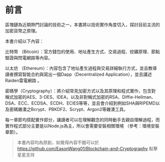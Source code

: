 # 前言

區塊鏈為近期熱門討論的技術之一，本書將以技術實作角度切入，探討目前主流的加密貨幣之原理。

本書介紹以下內容：

比特幣 （Bitcoin）：官方錢包的使用、地址產生方式、交易過程、挖礦原理、節點驗證與閃電網路等內容。

以太坊 （Ethereum）：內容包含了地址產生過程與交易詳細執行方式，並且教導讀者撰寫智能合約與寫出一個Dapp（Decentralized Application），並且講述Raiden雷電網路 。

密碼學（Cryptography）：將介紹常見加密方式以及其原理和程式實作，包含對稱式加密的AES、3-DES、IDEA，以及非對稱式加密的RSA、Diffie-Hellman、DSA、ECC、ECDSA、ECDH、ECIES等等，並且會介紹到例如SHA與RIPEMD以及密碼雜湊之Bcrypt、PBKDF2、Scrypt、Argon2等雜湊工具。

每一章節均搭配實作部分，讓讀者可以在理解觀念的同時動手去親自理解過程，而實作程式部分主要是以Node.js為主，所以會需要安裝相關環境 （參考：環境安裝章節）。



> 本書內容均為原創，如覺得內容不錯可以於 https://github.com/EasonWang01/Blockchain-and-Cryptography 點擊星星支持



